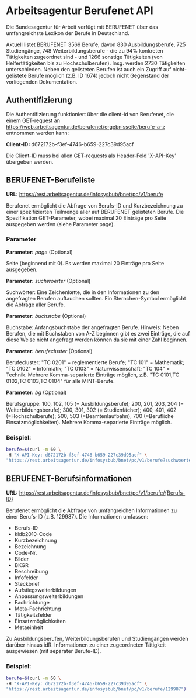 # Arbeitsagentur Berufenet API 
Die Bundesagentur für Arbeit verfügt mit BERUFENET über das umfangreichste Lexikon der Berufe in Deutschland.

Aktuell listet BERUFENET 3569 Berufe, davon 830 Ausbildungsberufe, 725 Studiengänge, 748 Weiterbildungsberufe - die zu 94% konkreten Tätigkeiten zugeordnet sind - und 1266 sonstige Tätigkeiten (von Helfertätigkeiten bis zu Hochschulberufen). Insg. werden 2730 Tätigkeiten unterschieden. Neben den gelisteten Berufen ist auch ein Zugriff auf nicht-gelistete Berufe möglich (z.B. ID 1674) jedoch nicht Gegenstand der vorliegenden Dokumentation.


## Authentifizierung
Die Authentifizierung funktioniert über die client-id von Berufenet, die einem GET-request an https://web.arbeitsagentur.de/berufenet/ergebnisseite/berufe-a-z entnommen werden kann:

**Client-ID:** d672172b-f3ef-4746-b659-227c39d95acf

Die Client-ID muss bei allen GET-requests als Header-Feld 'X-API-Key' übergeben werden.



## BERUFENET-Berufeliste

**URL:** https://rest.arbeitsagentur.de/infosysbub/bnet/pc/v1/berufe
	
Berufenet ermöglicht die Abfrage von Berufs-ID und Kurzbezeichnung zu einer spezifizierten Teilmenge aller auf BERUFENET gelisteten Berufe. Die Spezifikation GET-Parameter, wobei maximal 20 Einträge pro Seite ausgegeben werden (siehe Parameter page).


### Parameter


**Parameter:** *page* (Optional)

Seite (beginnend mit 0). Es werden maximal 20 Einträge pro Seite ausgegeben.


**Parameter:** *suchwoerter*  (Optional)

Suchwörter: Eine Zeichenkette, die in den Informationen zu den angefragten Berufen auftauchen sollten. Ein Sternchen-Symbol ermöglicht die Abfrage aller Berufe.


**Parameter:** *buchstabe*  (Optional)

Buchstabe: Anfangsbuchstabe der angefragten Berufe. Hinweis: Neben Berufen, die mit Buchstaben von A-Z beginnen gibt es zwei Einträge, die auf diese Weise nicht angefragt werden können da sie mit einer Zahl beginnen.


**Parameter:** *berufecluster*  (Optional)

Berufecluster: "TC 0201" = reglementierte Berufe; "TC 101" = Mathematik; "TC 0102" = Informatik; "TC 0103" = Naturwissenschaft; "TC 104" = Technik. Mehrere Komma-separierte Einträge möglich, z.B. "TC 0101,TC 0102,TC 0103,TC 0104" für alle MINT-Berufe.


**Parameter:** *bg*  (Optional)

Berufsgruppe: 100, 102, 105 (= Ausbildungsberufe); 200, 201, 203, 204 (= Weiterbildungsberufe); 300, 301, 302 (= Studienfächer); 400, 401, 402 (=Hochschulberufe); 500, 503 (=Beamtenlaufbahn), 700 (=Berufliche Einsatzmöglichkeiten). Mehrere Komma-separierte Einträge möglich.


### Beispiel:

```bash
berufe=$(curl -m 60 \
-H "X-API-Key: d672172b-f3ef-4746-b659-227c39d95acf" \
"https://rest.arbeitsagentur.de/infosysbub/bnet/pc/v1/berufe?suchwoerter=*&page=0")
```




## BERUFENET-Berufsinformationen

**URL:** https://rest.arbeitsagentur.de/infosysbub/bnet/pc/v1/berufe/{Berufs-ID}
	
Berufenet ermöglicht die Abfrage von umfangreichen Informationen zu einer Berufs-ID (z.B. 129987).
Die Informationen umfassen:
- Berufs-ID
- kldb2010-Code
- Kurzbezeichnung
- Bezeichnung
- Code-Nr.
- Bilder
- BKGR
- Beschreibung
- Infofelder
- Steckbrief
- Aufstiegsweiterbildungen
- Anpassungsweiterbildungen
- Fachrichtunge
- Meta-Fachrichtung
- Tätigkeitsfelder
- Einsatzmöglichkeiten
- Metaeinheit

Zu Ausbildungsberufen, Weiterbildungsberufen und Studiengängen werden darüber hinaus idR. Informationen zu einer zugeordneten Tätigkeit ausgewiesen (mit separater Berufe-ID).

### Beispiel:

```bash
berufe=$(curl -m 60 \
-H "X-API-Key: d672172b-f3ef-4746-b659-227c39d95acf" \
"https://rest.arbeitsagentur.de/infosysbub/bnet/pc/v1/berufe/129987")
```



